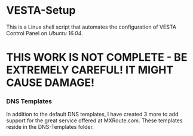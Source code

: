 # VESTA-Setup
This is a Linux shell script that automates the configuration of VESTA Control Panel on *Ubuntu 16.04*.

# THIS WORK IS NOT COMPLETE - BE EXTREMELY CAREFUL! IT MIGHT CAUSE DAMAGE!

### DNS Templates ###
In addition to the default DNS templates, I have created 3 more to add support for the great service offered at MXRoute.com. These templates reside in the DNS-Templates folder.
